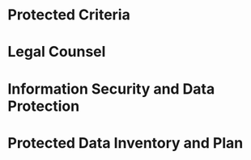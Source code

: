 # Protected Criteria
# Legal Counsel
# Information Security and Data Protection
# Protected Data Inventory and Plan
